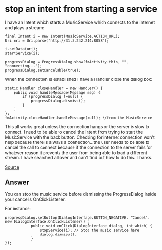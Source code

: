 stop an intent from starting a service
======================================

I have an Intent which starts a MusicService which connects to the internet and plays a stream:

    final Intent i = new Intent(MusicService.ACTION_URL);
    Uri uri = Uri.parse("http://31.3.242.244:8058");

    i.setData(uri);
    startService(i);

    progressDialog = ProgressDialog.show(fmActivity.this, "", "connecting...");
    progressDialog.setCancelable(true);
    
When the connection is established I have a Handler close the dialog box:

    static Handler closeHandler = new Handler() {
        public void handleMessage(Message msg) {
            if (progressDialog !=null) {
                progressDialog.dismiss();
            }
        }
    };    
    fmActivity.closeHandler.handleMessage(null); //from the MusicService
    
This all works great unless the connection hangs or the server is slow to connect. I need to be able to cancel the Intent from trying to start the MusicService with the back button. Checking for internet connection won't help because there is always a connection...the user needs to be able to cancel the call to connect because if the connection to the server fails for whatever reason it prevents the user from being able to load a different stream. I have searched all over and can't find out how to do this. Thanks.

[Source](http://stackoverflow.com/questions/12287293/stop-an-intent-from-starting-a-service/ "Source")

## Answer ##

You can stop the music service before dismissing the ProgressDialog inside your cancel's OnClickListener.

For instance:

    progressDialog.setButton(DialogInterface.BUTTON_NEGATIVE, "Cancel", new DialogInterface.OnClickListener() { 
                public void onClick(DialogInterface dialog, int which) {
                    stopService(i); // Stop the music service here
                    dialog.dismiss();
                }
    });
